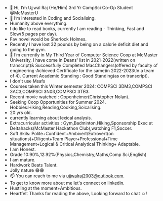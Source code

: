 - 👋 Hi, I’m Ujjwal Raj (He/Him) 3rd Yr CompSci Co-Op Student @McMasterU
- 👀 I’m interested in Coding and Socialising.
- Humanity above everything.
- I do like to read books, currently I am reading - Thinking, Fast and Slow(5 pages per day).
- Fav novel would be Sherlock Holmes.
- Recently I have lost 32 pounds by being on a calorie deficit diet and going to the gym. 
- 🌱 I’m currently in My Third Year of Computer Science Coop at McMaster University, I have come in Deans' list in 2021-2022(written on transcript)& Successfully Completed MacChangers(offered by faculty of engineering-Achieved Certificate for the same)in 2022-2023(In a team of 4). Current Academic Standing : Good Standing(as on transcript).
- I don't use Msafs
- Courses taken this Winter semester 2024: COMPSCI 3DM3,COMPSCI 3AC3,COMPSCI 3N03,COMPSCI 3TB3.
- Recent movie watched : Oppenheimer(Christopher Nolan).
- Seeking Coop Opportunities for Summer 2024.
Hobbies:Hiking,Reading,Cooking,Soicalising.
- 20 yrs old.
- currently learning about lexical analysis.
- Extracurricular activities : Gym,Badminton,Hiking,Sponsorship Exec at Deltahacks(McMaster Hackathon Club),watching F1,Soccer.
- Soft Skils: Polite+Confident+Ambivert/Extrovert(on situations)+Diligent+Team Player+Professional+Time Management+Logical & Critical Analytical Thinking+ Adaptable.
- I am Honest.
- Grade 10:90%,12:92%(Physics,Chemistry,Maths,Comp Sci,English)
- I am mature.
- Hardwork Beats Talent.
- Jolly nature 😁😁
- 📫 You can reach to me via ujjwalraj2003@outlook.com.
- To get to know more about me let's connect on linkedin.
- Hustling at the moment+Ambitious.
- Heartfelt Thanks for reading the above, Looking forward to chat ☺️!

<!---
UjjwalRaj18/UjjwalRaj18 is a ✨ special ✨ repository because its `README.md` (this file) appears on your GitHub profile.
You can click the Preview link to take a look at your changes.
--->
